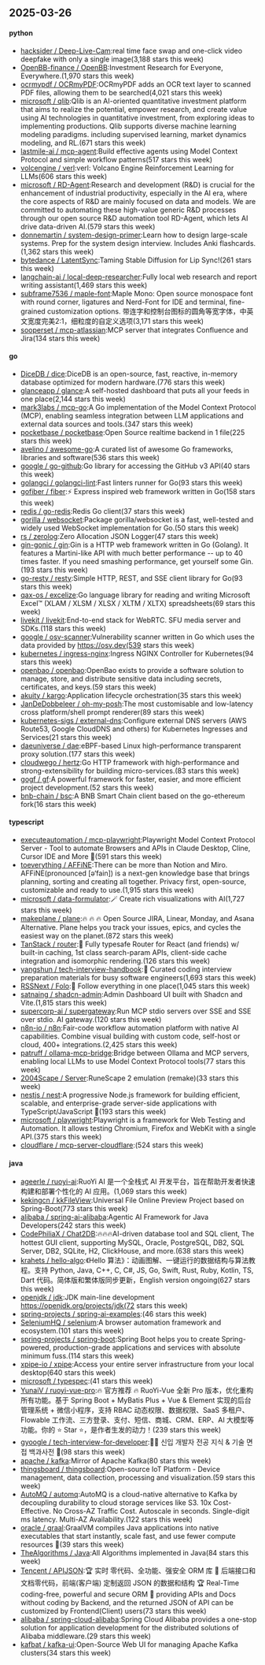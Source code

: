 ## 2025-03-26

#### python
* [hacksider / Deep-Live-Cam](https://github.com/hacksider/Deep-Live-Cam):real time face swap and one-click video deepfake with only a single image(3,188 stars this week)
* [OpenBB-finance / OpenBB](https://github.com/OpenBB-finance/OpenBB):Investment Research for Everyone, Everywhere.(1,970 stars this week)
* [ocrmypdf / OCRmyPDF](https://github.com/ocrmypdf/OCRmyPDF):OCRmyPDF adds an OCR text layer to scanned PDF files, allowing them to be searched(4,021 stars this week)
* [microsoft / qlib](https://github.com/microsoft/qlib):Qlib is an AI-oriented quantitative investment platform that aims to realize the potential, empower research, and create value using AI technologies in quantitative investment, from exploring ideas to implementing productions. Qlib supports diverse machine learning modeling paradigms. including supervised learning, market dynamics modeling, and RL.(671 stars this week)
* [lastmile-ai / mcp-agent](https://github.com/lastmile-ai/mcp-agent):Build effective agents using Model Context Protocol and simple workflow patterns(517 stars this week)
* [volcengine / verl](https://github.com/volcengine/verl):verl: Volcano Engine Reinforcement Learning for LLMs(606 stars this week)
* [microsoft / RD-Agent](https://github.com/microsoft/RD-Agent):Research and development (R&D) is crucial for the enhancement of industrial productivity, especially in the AI era, where the core aspects of R&D are mainly focused on data and models. We are committed to automating these high-value generic R&D processes through our open source R&D automation tool RD-Agent, which lets AI drive data-driven AI.(579 stars this week)
* [donnemartin / system-design-primer](https://github.com/donnemartin/system-design-primer):Learn how to design large-scale systems. Prep for the system design interview. Includes Anki flashcards.(1,362 stars this week)
* [bytedance / LatentSync](https://github.com/bytedance/LatentSync):Taming Stable Diffusion for Lip Sync!(261 stars this week)
* [langchain-ai / local-deep-researcher](https://github.com/langchain-ai/local-deep-researcher):Fully local web research and report writing assistant(1,469 stars this week)
* [subframe7536 / maple-font](https://github.com/subframe7536/maple-font):Maple Mono: Open source monospace font with round corner, ligatures and Nerd-Font for IDE and terminal, fine-grained customization options. 带连字和控制台图标的圆角等宽字体，中英文宽度完美2:1，细粒度的自定义选项(3,171 stars this week)
* [sooperset / mcp-atlassian](https://github.com/sooperset/mcp-atlassian):MCP server that integrates Confluence and Jira(134 stars this week)

#### go
* [DiceDB / dice](https://github.com/DiceDB/dice):DiceDB is an open-source, fast, reactive, in-memory database optimized for modern hardware.(776 stars this week)
* [glanceapp / glance](https://github.com/glanceapp/glance):A self-hosted dashboard that puts all your feeds in one place(2,144 stars this week)
* [mark3labs / mcp-go](https://github.com/mark3labs/mcp-go):A Go implementation of the Model Context Protocol (MCP), enabling seamless integration between LLM applications and external data sources and tools.(347 stars this week)
* [pocketbase / pocketbase](https://github.com/pocketbase/pocketbase):Open Source realtime backend in 1 file(225 stars this week)
* [avelino / awesome-go](https://github.com/avelino/awesome-go):A curated list of awesome Go frameworks, libraries and software(536 stars this week)
* [google / go-github](https://github.com/google/go-github):Go library for accessing the GitHub v3 API(40 stars this week)
* [golangci / golangci-lint](https://github.com/golangci/golangci-lint):Fast linters runner for Go(93 stars this week)
* [gofiber / fiber](https://github.com/gofiber/fiber):⚡️ Express inspired web framework written in Go(158 stars this week)
* [redis / go-redis](https://github.com/redis/go-redis):Redis Go client(37 stars this week)
* [gorilla / websocket](https://github.com/gorilla/websocket):Package gorilla/websocket is a fast, well-tested and widely used WebSocket implementation for Go.(50 stars this week)
* [rs / zerolog](https://github.com/rs/zerolog):Zero Allocation JSON Logger(47 stars this week)
* [gin-gonic / gin](https://github.com/gin-gonic/gin):Gin is a HTTP web framework written in Go (Golang). It features a Martini-like API with much better performance -- up to 40 times faster. If you need smashing performance, get yourself some Gin.(193 stars this week)
* [go-resty / resty](https://github.com/go-resty/resty):Simple HTTP, REST, and SSE client library for Go(93 stars this week)
* [qax-os / excelize](https://github.com/qax-os/excelize):Go language library for reading and writing Microsoft Excel™ (XLAM / XLSM / XLSX / XLTM / XLTX) spreadsheets(69 stars this week)
* [livekit / livekit](https://github.com/livekit/livekit):End-to-end stack for WebRTC. SFU media server and SDKs.(118 stars this week)
* [google / osv-scanner](https://github.com/google/osv-scanner):Vulnerability scanner written in Go which uses the data provided by https://osv.dev(539 stars this week)
* [kubernetes / ingress-nginx](https://github.com/kubernetes/ingress-nginx):Ingress NGINX Controller for Kubernetes(94 stars this week)
* [openbao / openbao](https://github.com/openbao/openbao):OpenBao exists to provide a software solution to manage, store, and distribute sensitive data including secrets, certificates, and keys.(59 stars this week)
* [akuity / kargo](https://github.com/akuity/kargo):Application lifecycle orchestration(35 stars this week)
* [JanDeDobbeleer / oh-my-posh](https://github.com/JanDeDobbeleer/oh-my-posh):The most customisable and low-latency cross platform/shell prompt renderer(89 stars this week)
* [kubernetes-sigs / external-dns](https://github.com/kubernetes-sigs/external-dns):Configure external DNS servers (AWS Route53, Google CloudDNS and others) for Kubernetes Ingresses and Services(21 stars this week)
* [daeuniverse / dae](https://github.com/daeuniverse/dae):eBPF-based Linux high-performance transparent proxy solution.(177 stars this week)
* [cloudwego / hertz](https://github.com/cloudwego/hertz):Go HTTP framework with high-performance and strong-extensibility for building micro-services.(83 stars this week)
* [gogf / gf](https://github.com/gogf/gf):A powerful framework for faster, easier, and more efficient project development.(52 stars this week)
* [bnb-chain / bsc](https://github.com/bnb-chain/bsc):A BNB Smart Chain client based on the go-ethereum fork(16 stars this week)

#### typescript
* [executeautomation / mcp-playwright](https://github.com/executeautomation/mcp-playwright):Playwright Model Context Protocol Server - Tool to automate Browsers and APIs in Claude Desktop, Cline, Cursor IDE and More 🔌(591 stars this week)
* [toeverything / AFFiNE](https://github.com/toeverything/AFFiNE):There can be more than Notion and Miro. AFFiNE(pronounced [ə‘fain]) is a next-gen knowledge base that brings planning, sorting and creating all together. Privacy first, open-source, customizable and ready to use.(1,915 stars this week)
* [microsoft / data-formulator](https://github.com/microsoft/data-formulator):🪄 Create rich visualizations with AI(1,727 stars this week)
* [makeplane / plane](https://github.com/makeplane/plane):🔥 🔥 🔥 Open Source JIRA, Linear, Monday, and Asana Alternative. Plane helps you track your issues, epics, and cycles the easiest way on the planet.(872 stars this week)
* [TanStack / router](https://github.com/TanStack/router):🤖 Fully typesafe Router for React (and friends) w/ built-in caching, 1st class search-param APIs, client-side cache integration and isomorphic rendering.(126 stars this week)
* [yangshun / tech-interview-handbook](https://github.com/yangshun/tech-interview-handbook):💯 Curated coding interview preparation materials for busy software engineers(1,693 stars this week)
* [RSSNext / Folo](https://github.com/RSSNext/Folo):🧡 Follow everything in one place(1,045 stars this week)
* [satnaing / shadcn-admin](https://github.com/satnaing/shadcn-admin):Admin Dashboard UI built with Shadcn and Vite.(1,815 stars this week)
* [supercorp-ai / supergateway](https://github.com/supercorp-ai/supergateway):Run MCP stdio servers over SSE and SSE over stdio. AI gateway.(120 stars this week)
* [n8n-io / n8n](https://github.com/n8n-io/n8n):Fair-code workflow automation platform with native AI capabilities. Combine visual building with custom code, self-host or cloud, 400+ integrations.(2,425 stars this week)
* [patruff / ollama-mcp-bridge](https://github.com/patruff/ollama-mcp-bridge):Bridge between Ollama and MCP servers, enabling local LLMs to use Model Context Protocol tools(77 stars this week)
* [2004Scape / Server](https://github.com/2004Scape/Server):RuneScape 2 emulation (remake)(33 stars this week)
* [nestjs / nest](https://github.com/nestjs/nest):A progressive Node.js framework for building efficient, scalable, and enterprise-grade server-side applications with TypeScript/JavaScript 🚀(193 stars this week)
* [microsoft / playwright](https://github.com/microsoft/playwright):Playwright is a framework for Web Testing and Automation. It allows testing Chromium, Firefox and WebKit with a single API.(375 stars this week)
* [cloudflare / mcp-server-cloudflare](https://github.com/cloudflare/mcp-server-cloudflare):(524 stars this week)

#### java
* [ageerle / ruoyi-ai](https://github.com/ageerle/ruoyi-ai):RuoYi AI 是一个全栈式 AI 开发平台，旨在帮助开发者快速构建和部署个性化的 AI 应用。(1,069 stars this week)
* [kekingcn / kkFileView](https://github.com/kekingcn/kkFileView):Universal File Online Preview Project based on Spring-Boot(773 stars this week)
* [alibaba / spring-ai-alibaba](https://github.com/alibaba/spring-ai-alibaba):Agentic AI Framework for Java Developers(242 stars this week)
* [CodePhiliaX / Chat2DB](https://github.com/CodePhiliaX/Chat2DB):🔥🔥🔥AI-driven database tool and SQL client, The hottest GUI client, supporting MySQL, Oracle, PostgreSQL, DB2, SQL Server, DB2, SQLite, H2, ClickHouse, and more.(638 stars this week)
* [krahets / hello-algo](https://github.com/krahets/hello-algo):《Hello 算法》：动画图解、一键运行的数据结构与算法教程。支持 Python, Java, C++, C, C#, JS, Go, Swift, Rust, Ruby, Kotlin, TS, Dart 代码。简体版和繁体版同步更新，English version ongoing(627 stars this week)
* [openjdk / jdk](https://github.com/openjdk/jdk):JDK main-line development https://openjdk.org/projects/jdk(72 stars this week)
* [spring-projects / spring-ai-examples](https://github.com/spring-projects/spring-ai-examples):(46 stars this week)
* [SeleniumHQ / selenium](https://github.com/SeleniumHQ/selenium):A browser automation framework and ecosystem.(101 stars this week)
* [spring-projects / spring-boot](https://github.com/spring-projects/spring-boot):Spring Boot helps you to create Spring-powered, production-grade applications and services with absolute minimum fuss.(114 stars this week)
* [xpipe-io / xpipe](https://github.com/xpipe-io/xpipe):Access your entire server infrastructure from your local desktop(640 stars this week)
* [microsoft / typespec](https://github.com/microsoft/typespec):(41 stars this week)
* [YunaiV / ruoyi-vue-pro](https://github.com/YunaiV/ruoyi-vue-pro):🔥 官方推荐 🔥 RuoYi-Vue 全新 Pro 版本，优化重构所有功能。基于 Spring Boot + MyBatis Plus + Vue & Element 实现的后台管理系统 + 微信小程序，支持 RBAC 动态权限、数据权限、SaaS 多租户、Flowable 工作流、三方登录、支付、短信、商城、CRM、ERP、AI 大模型等功能。你的 ⭐️ Star ⭐️，是作者生发的动力！(239 stars this week)
* [gyoogle / tech-interview-for-developer](https://github.com/gyoogle/tech-interview-for-developer):👶🏻 신입 개발자 전공 지식 & 기술 면접 백과사전 📖(98 stars this week)
* [apache / kafka](https://github.com/apache/kafka):Mirror of Apache Kafka(80 stars this week)
* [thingsboard / thingsboard](https://github.com/thingsboard/thingsboard):Open-source IoT Platform - Device management, data collection, processing and visualization.(59 stars this week)
* [AutoMQ / automq](https://github.com/AutoMQ/automq):AutoMQ is a cloud-native alternative to Kafka by decoupling durability to cloud storage services like S3. 10x Cost-Effective. No Cross-AZ Traffic Cost. Autoscale in seconds. Single-digit ms latency. Multi-AZ Availability.(122 stars this week)
* [oracle / graal](https://github.com/oracle/graal):GraalVM compiles Java applications into native executables that start instantly, scale fast, and use fewer compute resources 🚀(39 stars this week)
* [TheAlgorithms / Java](https://github.com/TheAlgorithms/Java):All Algorithms implemented in Java(84 stars this week)
* [Tencent / APIJSON](https://github.com/Tencent/APIJSON):🏆 实时 零代码、全功能、强安全 ORM 库 🚀 后端接口和文档零代码，前端(客户端) 定制返回 JSON 的数据和结构 🏆 Real-Time coding-free, powerful and secure ORM 🚀 providing APIs and Docs without coding by Backend, and the returned JSON of API can be customized by Frontend(Client) users(73 stars this week)
* [alibaba / spring-cloud-alibaba](https://github.com/alibaba/spring-cloud-alibaba):Spring Cloud Alibaba provides a one-stop solution for application development for the distributed solutions of Alibaba middleware.(29 stars this week)
* [kafbat / kafka-ui](https://github.com/kafbat/kafka-ui):Open-Source Web UI for managing Apache Kafka clusters(34 stars this week)

